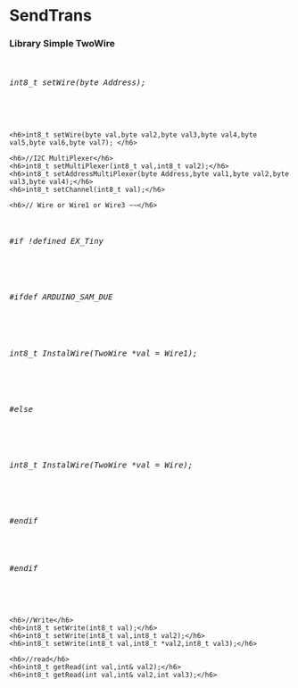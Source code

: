# SendTrans
<h3>Library Simple TwoWire</h3>
<pre>
    <h6>int8_t setWire(byte Address);</h6>

    <h6>int8_t setWire(byte val,byte val2,byte val3,byte val4,byte val5,byte val6,byte val7); </h6>
    
    <h6>//I2C MultiPlexer</h6>
    <h6>int8_t setMultiPlexer(int8_t val,int8_t val2);</h6>
    <h6>int8_t setAddressMultiPlexer(byte Address,byte val1,byte val2,byte val3,byte val4);</h6>
    <h6>int8_t setChannel(int8_t val);</h6>
    
    <h6>// Wire or Wire1 or Wire3 ~~</h6>
<h6>#if !defined EX_Tiny    </h6>
    <h6>#ifdef ARDUINO_SAM_DUE</h6>
        <h6>int8_t InstalWire(TwoWire *val = Wire1);</h6>
    <h6>#else  </h6>
        <h6>int8_t InstalWire(TwoWire *val = Wire);</h6>
    <h6>#endif</h6>
<h6>#endif</h6>
    
    <h6>//Write</h6>
    <h6>int8_t setWrite(int8_t val);</h6>
    <h6>int8_t setWrite(int8_t val,int8_t val2);</h6>
    <h6>int8_t setWrite(int8_t val,int8_t *val2,int8_t val3);</h6>
 
    <h6>//read</h6>
    <h6>int8_t getRead(int val,int& val2);</h6>
    <h6>int8_t getRead(int val,int& val2,int val3);</h6>
</pre>
